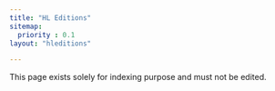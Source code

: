 ```yaml
---
title: "HL Editions"
sitemap:
  priority : 0.1
layout: "hleditions"

---
```

This page exists solely for indexing purpose and must not be edited.